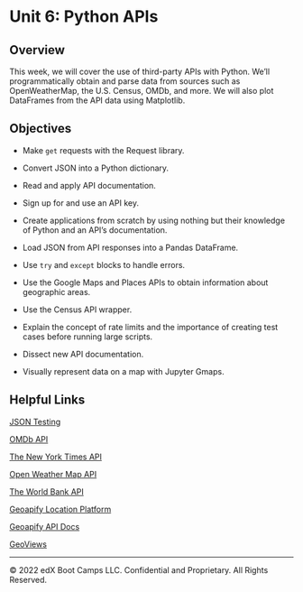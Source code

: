 # Unit 6: Python APIs

## Overview

This week, we will cover the use of third-party APIs with Python. We’ll programmatically obtain and parse data from sources such as OpenWeatherMap, the U.S. Census, OMDb, and more. We will also plot DataFrames from the API data using Matplotlib.

## Objectives

* Make `get` requests with the Request library.

* Convert JSON into a Python dictionary.

* Read and apply API documentation.

* Sign up for and use an API key.

* Create applications from scratch by using nothing but their knowledge of Python and an API’s documentation.

* Load JSON from API responses into a Pandas DataFrame.

* Use `try` and `except` blocks to handle errors.

* Use the Google Maps and Places APIs to obtain information about geographic areas.

* Use the Census API wrapper.

* Explain  the concept of rate limits and the importance of creating test cases before running large scripts.

* Dissect new API documentation.

* Visually represent data on a map with Jupyter Gmaps.

## Helpful Links

[JSON Testing](https://jsonplaceholder.typicode.com/)

[OMDb API](http://www.omdbapi.com/)

[The New York Times API](https://developer.nytimes.com/)

[Open Weather Map API](http://openweathermap.org/api)

[The World Bank API](https://datahelpdesk.worldbank.org/knowledgebase/topics/125589)

[Geoapify Location Platform](https://www.geoapify.com/)

[Geoapify API Docs](https://apidocs.geoapify.com/)

[GeoViews](https://geoviews.org/)

- - -

© 2022 edX Boot Camps LLC. Confidential and Proprietary. All Rights Reserved.

